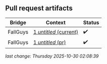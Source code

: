 ## Pull request artifacts
| Bridge | Context | Status |
| - | - | - |
| FallGuys | [1 *untitled* (current)](https://User123698745.github.io/rss-bridge-artifacts/prs/1/FallGuys_1_current.html) | ✔️ |
| FallGuys | [1 *untitled* (pr)](https://User123698745.github.io/rss-bridge-artifacts/prs/1/FallGuys_1_pr.html) | ✔️ |

*last change: Thursday 2025-10-30 02:08:39*